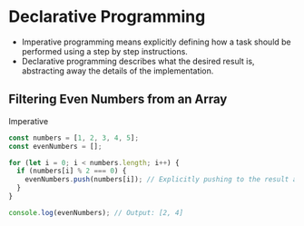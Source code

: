 # Declarative Programming

- Imperative programming means explicitly defining how a task should be performed using a step by step instructions.
- Declarative programming describes what the desired result is, abstracting away the details of the implementation.

## Filtering Even Numbers from an Array

Imperative

``` javascript
const numbers = [1, 2, 3, 4, 5];
const evenNumbers = [];

for (let i = 0; i < numbers.length; i++) {
  if (numbers[i] % 2 === 0) {
    evenNumbers.push(numbers[i]); // Explicitly pushing to the result array
  }
}

console.log(evenNumbers); // Output: [2, 4]
```
